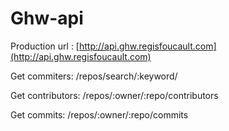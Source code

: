 Ghw-api
=======

Production url : [http://api.ghw.regisfoucault.com](http://api.ghw.regisfoucault.com)

Get commiters: /repos/search/:keyword/

Get contributors: /repos/:owner/:repo/contributors

Get commits: /repos/:owner/:repo/commits